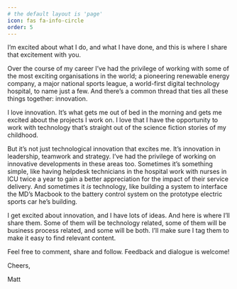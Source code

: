 ```yaml
---
# the default layout is 'page'
icon: fas fa-info-circle
order: 5
---
```



I’m excited about what I do, and what I have done, and this is where I share that excitement with you.

Over the course of my career I’ve had the privilege of working with some of the most exciting organisations in the world; a pioneering renewable energy company, a major national sports league, a world-first digital technology hospital, to name just a few. And there’s a common thread that ties all these things together: innovation.

I love innovation. It’s what gets me out of bed in the morning and gets me excited about the projects I work on. I love that I have the opportunity to work with technology that’s straight out of the science fiction stories of my childhood.

But it’s not just technological innovation that excites me. It’s innovation in leadership, teamwork and strategy. I’ve had the privilege of working on innovative developments in these areas too. Sometimes it’s something simple, like having helpdesk technicians in the hospital work with nurses in ICU twice a year to gain a better appreciation for the impact of their service delivery. And sometimes it *is* technology, like building a system to interface the MD’s Macbook to the battery control system on the prototype electric sports car he’s building.

I get excited about innovation, and I have lots of ideas. And here is where I’ll share them. Some of them will be technology related, some of them will be business process related, and some will be both. I’ll make sure I tag them to make it easy to find relevant content.

Feel free to comment, share and follow. Feedback and dialogue is welcome!

Cheers,

Matt